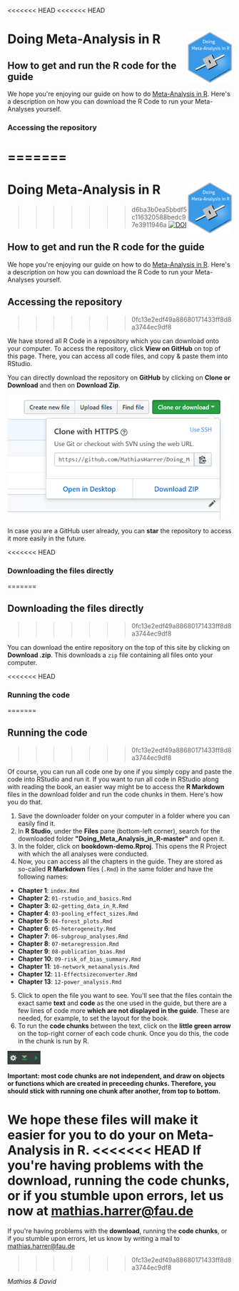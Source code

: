 <<<<<<< HEAD
<<<<<<< HEAD
# Doing Meta-Analysis in R <img src="hexagon.png" width="100" align="right" />

## How to get and run the R code for the guide

We hope you're enjoying our guide on how to do [Meta-Analysis in R](https://www.protectlab.org/meta-analysis-in-r). Here's a description on how you can download the R Code to run your Meta-Analyses yourself.

### Accessing the repository
=======
=======
# Doing Meta-Analysis in R <img src="hexagon.png" width="100" align="right" />

>>>>>>> d6ba3b0ea5bbdf5c116320588bedc97e3911946a
[![DOI](https://zenodo.org/badge/152492192.svg)](https://zenodo.org/badge/latestdoi/152492192)

## How to get and run the R code for the guide

We hope you're enjoying our guide on how to do [Meta-Analysis in R](https://www.protectlab.org/meta-analysis-in-r). Here's a description on how you can download the R Code to run your Meta-Analyses yourself.

## Accessing the repository
>>>>>>> 0fc13e2edf49a88680171433ff8d8a3744ec9df8

We have stored all R Code in a repository which you can download onto your computer. To access the repository, click **View on GitHub** on top of this page. There, you can access all code files, and copy & paste them into RStudio.

You can directly download the repository on **GitHub** by clicking on **Clone or Download** and then on **Download Zip**.

<img src="clone.PNG">

In case you are a GitHub user already, you can **star** the repository to access it more easily in the future.

<<<<<<< HEAD
### Downloading the files directly
=======
## Downloading the files directly
>>>>>>> 0fc13e2edf49a88680171433ff8d8a3744ec9df8

You can download the entire repository on the top of this site by clicking on **Download .zip**. This downloads a `zip` file containing all files onto your computer.


<<<<<<< HEAD
### Running the code
=======
## Running the code
>>>>>>> 0fc13e2edf49a88680171433ff8d8a3744ec9df8

Of course, you can run all code one by one if you simply copy and paste the code into RStudio and run it.
If you want to run all code in RStudio along with reading the book, an easier way might be to access the **R Markdown** files in the download folder and run the code chunks in them. Here's how you do that.

1.  Save the downloader folder on your computer in a folder where you can easily find it.
2.  In **R Studio**, under the **Files** pane (bottom-left corner), search for the downloaded folder **"Doing_Meta_Analysis_in_R-master"** and open it.
3.  In the folder, click on **bookdown-demo.Rproj**. This opens the R Project with which the all analyses were conducted.
4.  Now, you can access all the chapters in the guide. They are stored as so-called **R Markdown** files (`.Rmd`) in the same folder and have the following names:

* **Chapter 1**: `index.Rmd`
* **Chapter 2**: `01-rstudio_and_basics.Rmd`
* **Chapter 3**: `02-getting_data_in_R.Rmd`
* **Chapter 4**: `03-pooling_effect_sizes.Rmd`
* **Chapter 5**: `04-forest_plots.Rmd`
* **Chapter 6**: `05-heterogeneity.Rmd`
* **Chapter 7**: `06-subgroup_analyses.Rmd`
* **Chapter 8**: `07-metaregression.Rmd`
* **Chapter 9**: `08-publication_bias.Rmd`
* **Chapter 10**: `09-risk_of_bias_summary.Rmd`
* **Chapter 11**: `10-network_metaanalysis.Rmd`
* **Chapter 12**: `11-Effectsizeconverter.Rmd`
* **Chapter 13**: `12-power_analysis.Rmd`

5. Click to open the file you want to see. You'll see that the files contain the exact same **text** and **code** as the one used in the guide, but there are a few lines of code more **which are not displayed in the guide**. These are needed, for example, to set the layout for the book.
6. To run the **code chunks** between the text, click on the **little green arrow** on the top-right corner of each code chunk. Once you do this, the code in the chunk is run by R. 

<img src="greenarrow.PNG">

**Important: most code chunks are not independent, and draw on objects or functions which are created in preceeding chunks. Therefore, you should stick with running one chunk after another, from top to bottom.**

We hope these files will make it easier for you to do your on Meta-Analysis in R.
<<<<<<< HEAD
If you're having problems with the **download**, running the **code chunks**, or if you stumble upon errors, let us now at mathias.harrer@fau.de
=======
If you're having problems with the **download**, running the **code chunks**, or if you stumble upon errors, let us know by writing a mail to mathias.harrer@fau.de
>>>>>>> 0fc13e2edf49a88680171433ff8d8a3744ec9df8

*Mathias & David*
